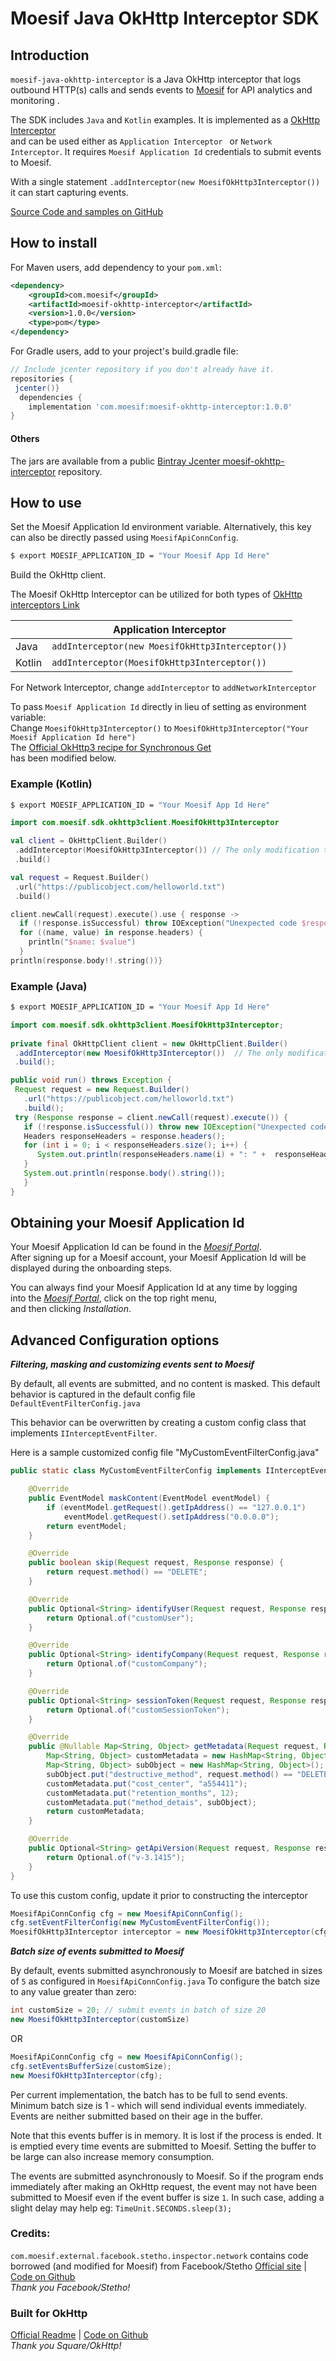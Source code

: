 # Moesif Java OkHttp Interceptor SDK  
  
  
## Introduction  
  
`moesif-java-okhttp-interceptor` is a Java OkHttp interceptor that logs outbound HTTP(s) calls and sends events to [Moesif](https://www.moesif.com) for API analytics and monitoring    .  

The SDK includes `Java` and `Kotlin` examples. It is implemented as a [OkHttp Interceptor](https://square.github.io/okhttp/interceptors/)  
and can be used either as `Application Interceptor ` or `Network Interceptor`. It requires `Moesif Application Id` credentials to submit events to Moesif.  

With a single statement `.addInterceptor(new MoesifOkHttp3Interceptor())` it can start capturing events.  

[Source Code and samples on GitHub](https://github.com/Moesif/moesif-java-okhttp-interceptor)  
  
## How to install  
For Maven users, add dependency to your `pom.xml`: 
  
```xml  
<dependency>
	<groupId>com.moesif</groupId>
	<artifactId>moesif-okhttp-interceptor</artifactId>
	<version>1.0.0</version>
	<type>pom</type>
</dependency> 
```  
For Gradle users, add to your project's build.gradle file:  
  
```gradle  
// Include jcenter repository if you don't already have it.  
repositories {  
 jcenter()}  
  dependencies {     
    implementation 'com.moesif:moesif-okhttp-interceptor:1.0.0'
}
```  
  
#### Others  

The jars are available from a public [Bintray Jcenter moesif-okhttp-interceptor](https://bintray.com/moesif/maven/moesif-okhttp-interceptor) repository.  


## How to use  
Set the Moesif Application Id environment variable. Alternatively, this key can also be directly passed using `MoesifApiConnConfig`.  
  
```bash  
$ export MOESIF_APPLICATION_ID = "Your Moesif App Id Here"  
```  
Build the OkHttp client.  
  
The Moesif OkHttp Interceptor can be utilized for both types of [OkHttp interceptors Link](https://square.github.io/okhttp/interceptors/)  
  
| |  Application Interceptor |  
|---|---|  
| Java  | `addInterceptor(new MoesifOkHttp3Interceptor())`  |
| Kotlin |`addInterceptor(MoesifOkHttp3Interceptor())` |  
  
For Network Interceptor, change `addInterceptor` to `addNetworkInterceptor`  
  
To pass `Moesif Application Id` directly in lieu of setting as environment variable:  
Change `MoesifOkHttp3Interceptor()` to `MoesifOkHttp3Interceptor("Your Moesif Application Id here")`   
The [Official OkHttp3 recipe for Synchronous Get](https://square.github.io/okhttp/recipes/#synchronous-get-kt-java)  
has been modified below.  
  
### Example (Kotlin)  
  
```bash  
$ export MOESIF_APPLICATION_ID = "Your Moesif App Id Here"  
```  
  
```kotlin  
import com.moesif.sdk.okhttp3client.MoesifOkHttp3Interceptor

val client = OkHttpClient.Builder()
 .addInterceptor(MoesifOkHttp3Interceptor()) // The only modification to official sample
 .build()

val request = Request.Builder()  
 .url("https://publicobject.com/helloworld.txt")
 .build()  

client.newCall(request).execute().use { response ->  
  if (!response.isSuccessful) throw IOException("Unexpected code $response")  
  for ((name, value) in response.headers) {
    println("$name: $value")
  }
println(response.body!!.string())}
```  
  
### Example (Java)  
  
```bash  
$ export MOESIF_APPLICATION_ID = "Your Moesif App Id Here"  
```  
```java  
import com.moesif.sdk.okhttp3client.MoesifOkHttp3Interceptor;  
  
private final OkHttpClient client = new OkHttpClient.Builder()  
 .addInterceptor(new MoesifOkHttp3Interceptor())  // The only modification to official sample
 .build();  

public void run() throws Exception {  
 Request request = new Request.Builder()
   .url("https://publicobject.com/helloworld.txt")
   .build();  
 try (Response response = client.newCall(request).execute()) {
   if (!response.isSuccessful()) throw new IOException("Unexpected code " + response);
   Headers responseHeaders = response.headers();
   for (int i = 0; i < responseHeaders.size(); i++) {
      System.out.println(responseHeaders.name(i) + ": " +  responseHeaders.value(i));
   }
   System.out.println(response.body().string()); 
   }
}  
```  
  
## Obtaining your Moesif Application Id  
Your Moesif Application Id can be found in the [_Moesif Portal_](https://www.moesif.com/).  
After signing up for a Moesif account, your Moesif Application Id will be displayed during the onboarding steps.
  
You can always find your Moesif Application Id at any time by logging   
into the [_Moesif Portal_](https://www.moesif.com/), click on the top right menu,  
and then clicking _Installation_.  
  
## Advanced Configuration options

***Filtering, masking and customizing events sent to Moesif***

By default, all events are submitted, and no content is masked.
This default behavior is captured in the default config file `DefaultEventFilterConfig.java`

This behavior can be overwritten by creating a custom config class that implements `IInterceptEventFilter`.

Here is a sample customized config file "MyCustomEventFilterConfig.java"
```java
public static class MyCustomEventFilterConfig implements IInterceptEventFilter{

    @Override
    public EventModel maskContent(EventModel eventModel) {
        if (eventModel.getRequest().getIpAddress() == "127.0.0.1")
            eventModel.getRequest().setIpAddress("0.0.0.0");
        return eventModel;
    }

    @Override
    public boolean skip(Request request, Response response) {
        return request.method() == "DELETE";
    }

    @Override
    public Optional<String> identifyUser(Request request, Response response) {
        return Optional.of("customUser");
    }

    @Override
    public Optional<String> identifyCompany(Request request, Response response) {
        return Optional.of("customCompany");
    }

    @Override
    public Optional<String> sessionToken(Request request, Response response) {
        return Optional.of("customSessionToken");
    }

    @Override
    public @Nullable Map<String, Object> getMetadata(Request request, Response response) {
        Map<String, Object> customMetadata = new HashMap<String, Object>();
        Map<String, Object> subObject = new HashMap<String, Object>();
        subObject.put("destructive_method", request.method() == "DELETE");
        customMetadata.put("cost_center", "a554411");
        customMetadata.put("retention_months", 12);
        customMetadata.put("method_detais", subObject);
        return customMetadata;
    }

    @Override
    public Optional<String> getApiVersion(Request request, Response response) {
        return Optional.of("v-3.1415");
    }
}
```
To use this custom config, update it prior to constructing the interceptor
```java
MoesifApiConnConfig cfg = new MoesifApiConnConfig();
cfg.setEventFilterConfig(new MyCustomEventFilterConfig());
MoesifOkHttp3Interceptor interceptor = new MoesifOkHttp3Interceptor(cfg);
```

***Batch size of events submitted to Moesif***

By default, events submitted asynchronously to Moesif are batched in sizes of `5` as configured in `MoesifApiConnConfig.java`
To configure the batch size to any value greater than zero:
```java
int customSize = 20; // submit events in batch of size 20
new MoesifOkHttp3Interceptor(customSize)
``` 
OR
```java
MoesifApiConnConfig cfg = new MoesifApiConnConfig();
cfg.setEventsBufferSize(customSize);
new MoesifOkHttp3Interceptor(cfg);
```
Per current implementation, the batch has to be full to send events. Minimum batch size is 1 - which will send individual events immediately. Events are neither submitted based on their age in the buffer. 

Note that this events buffer is in memory. It is lost if the process is ended. It is emptied every time events are submitted to Moesif. Setting the buffer to be large can also increase memory consumption.

The events are submitted asynchronously to Moesif. So if the program ends immediately after making an OkHttp request, the event may not have been submitted to Moesif even if the event buffer is size `1`. In such case, adding a slight delay may help eg: `TimeUnit.SECONDS.sleep(3);`

### Credits:  
`com.moesif.external.facebook.stetho.inspector.network` contains code borrowed (and modified for Moesif) from Facebook/Stetho [Official site](https://facebook.github.io/stetho/) | [Code on Github](https://github.com/facebook/stetho)  
*Thank you Facebook/Stetho!*  
  
### Built for OkHttp 
[Official Readme](https://square.github.io/okhttp/) | [Code on Github](https://github.com/square/okhttp)  
*Thank you Square/OkHttp!*